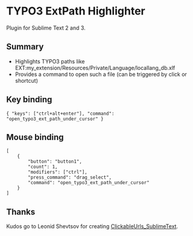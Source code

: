 # TYPO3 ExtPath Highlighter

Plugin for Sublime Text 2 and 3.

## Summary

* Highlights TYPO3 paths like EXT:my\_extension/Resources/Private/Language/locallang\_db.xlf
* Provides a command to open such a file (can be triggered by click or shortcut)

## Key binding

```User/Default (Linux).sublime-keymap
{ "keys": ["ctrl+alt+enter"], "command": "open_typo3_ext_path_under_cursor" }
```

## Mouse binding

```User/Default (Linux).sublime-mousemap
[
    {
        "button": "button1",
        "count": 1,
        "modifiers": ["ctrl"],
        "press_command": "drag_select",
        "command": "open_typo3_ext_path_under_cursor"
    }
]
```

## Thanks

Kudos go to Leonid Shevtsov for creating [ClickableUrls_SublimeText](https://github.com/leonid-shevtsov/ClickableUrls_SublimeText).
